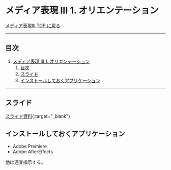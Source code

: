 # メディア表現 III 1. オリエンテーション

[メディア表現III TOP に戻る](./index.md)

---

## 目次

1. [メディア表現 III 1. オリエンテーション](#メディア表現-iii-1-オリエンテーション)
   1. [目次](#目次)
   2. [スライド](#スライド)
   3. [インストールしておくアプリケーション](#インストールしておくアプリケーション)

---

## スライド

[スライド資料](./mr3_01slide.pdf){:target="_blank"}

## インストールしておくアプリケーション

- Adobe Premiere
- Adobe AfterEffects

他は適宜指示する。